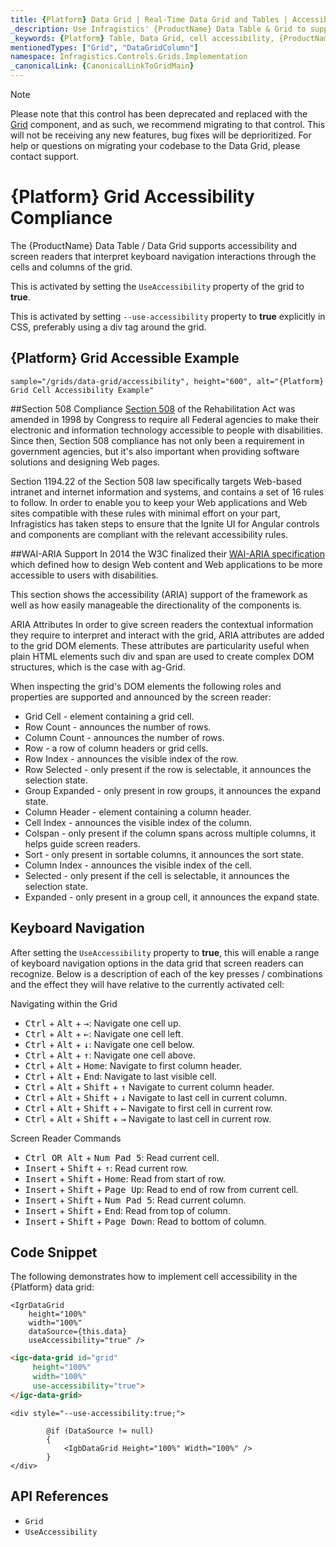 ```yaml
---
title: {Platform} Data Grid | Real-Time Data Grid and Tables | Accessibility Compliance | Infragistics
_description: Use Infragistics' {ProductName} Data Table & Grid to support accessibility feature that will enable screen readers to read "speak" keyboard navigation interactions through the cells and columns of the grid. View {ProductName} table tutorials!
_keywords: {Platform} Table, Data Grid, cell accessibility, {ProductName}, Infragistics
mentionedTypes: ["Grid", "DataGridColumn"]
namespace: Infragistics.Controls.Grids.Implementation
_canonicalLink: {CanonicalLinkToGridMain}
---
```


<!-- Blazor, WebComponents -->

> [!Note]
Please note that this control has been deprecated and replaced with the [Grid](../data-grid.md) component, and as such, we recommend migrating to that control. This will not be receiving any new features, bug fixes will be deprioritized. For help or questions on migrating your codebase to the Data Grid, please contact support.

<!-- end: Blazor, WebComponents -->

# {Platform} Grid Accessibility Compliance

The {ProductName} Data Table / Data Grid supports accessibility and screen readers that interpret keyboard navigation interactions through the cells and columns of the grid.

<!-- React, WebComponents -->
This is activated by setting the `UseAccessibility` property of the grid to **true**.
<!-- end: React, WebComponents -->

<!-- Blazor -->
This is activated by setting `--use-accessibility` property to **true** explicitly in CSS, preferably using a div tag around the grid.
<!-- end: Blazor -->

## {Platform} Grid Accessible Example


`sample="/grids/data-grid/accessibility", height="600", alt="{Platform} Grid Cell Accessibility Example"`



<div class="divider--half"></div>

##Section 508 Compliance
<a href="https://www.section508.gov/" target="_blank">Section 508</a> of the Rehabilitation Act was amended in 1998 by Congress to require all Federal agencies to make their electronic and information technology accessible to people with disabilities. Since then, Section 508 compliance has not only been a requirement in government agencies, but it's also important when providing software solutions and designing Web pages.

Section 1194.22 of the Section 508 law specifically targets Web-based intranet and internet information and systems, and contains a set of 16 rules to follow. In order to enable you to keep your Web applications and Web sites compatible with these rules with minimal effort on your part, Infragistics has taken steps to ensure that the Ignite UI for Angular controls and components are compliant with the relevant accessibility rules.

##WAI-ARIA Support
In 2014 the W3C finalized their <a href="https://www.w3.org/TR/wai-aria/" target="_blank">WAI-ARIA specification</a> which defined how to design Web content and Web applications to be more accessible to users with disabilities.

This section shows the accessibility (ARIA) support of the framework as well as how easily manageable the directionality of the components is.

ARIA Attributes
In order to give screen readers the contextual information they require to interpret and interact with the grid, ARIA attributes are added to the grid DOM elements. These attributes are particularity useful when plain HTML elements such div and span are used to create complex DOM structures, which is the case with ag-Grid.

When inspecting the grid's DOM elements the following roles and properties are supported and announced by the screen reader:

- Grid Cell - element containing a grid cell.
- Row Count - announces the number of rows.
- Column Count - announces the number of rows.
- Row - a row of column headers or grid cells.
- Row Index - announces the visible index of the row.
- Row Selected - only present if the row is selectable, it announces the selection state.
- Group Expanded - only present in row groups, it announces the expand state.
- Column Header - element containing a column header.
- Cell Index - announces the visible index of the column.
- Colspan - only present if the column spans across multiple columns, it helps guide screen readers.
- Sort - only present in sortable columns, it announces the sort state.
- Column Index - announces the visible index of the cell.
- Selected - only present if the cell is selectable, it announces the selection state.
- Expanded - only present in a group cell, it announces the expand state.

## Keyboard Navigation

After setting the `UseAccessibility` property to **true**, this will enable a range of keyboard navigation options in the data grid that screen readers can recognize. Below is a description of each of the key presses / combinations and the effect they will have relative to the currently activated cell:

Navigating within the Grid

- <kbd>Ctrl</kbd> + <kbd>Alt</kbd> + <kbd>→</kbd>: Navigate one cell up.
- <kbd>Ctrl</kbd> + <kbd>Alt</kbd> + <kbd>←</kbd>: Navigate one cell left.
- <kbd>Ctrl</kbd> + <kbd>Alt</kbd> + <kbd>↓</kbd>: Navigate one cell below.
- <kbd>Ctrl</kbd> + <kbd>Alt</kbd> + <kbd>↑</kbd>: Navigate one cell above.
- <kbd>Ctrl</kbd> + <kbd>Alt</kbd> + <kbd>Home</kbd>: Navigate to first column header.
- <kbd>Ctrl</kbd> + <kbd>Alt</kbd> + <kbd>End</kbd>: Navigate to last visible cell.
- <kbd>Ctrl</kbd> + <kbd>Alt</kbd> + <kbd>Shift</kbd> + <kbd>↑</kbd>	Navigate to current column header.
- <kbd>Ctrl</kbd> + <kbd>Alt</kbd> + <kbd>Shift</kbd> + <kbd>↓</kbd>	Navigate to last cell in current column.
- <kbd>Ctrl</kbd> + <kbd>Alt</kbd> + <kbd>Shift</kbd> + <kbd>←</kbd>	Navigate to first cell in current row.
- <kbd>Ctrl</kbd> + <kbd>Alt</kbd> + <kbd>Shift</kbd> + <kbd>→</kbd>	Navigate to last cell in current row.

Screen Reader Commands

- <kbd>Ctrl OR Alt</kbd> + <kbd>Num Pad 5</kbd>: Read current cell.
- <kbd>Insert</kbd> + <kbd>Shift</kbd> + <kbd>↑</kbd>: Read current row.
- <kbd>Insert</kbd> + <kbd>Shift</kbd> + <kbd>Home</kbd>: Read from start of row.
- <kbd>Insert</kbd> + <kbd>Shift</kbd> + <kbd>Page Up</kbd>: Read to end of row from current cell.
- <kbd>Insert</kbd> + <kbd>Shift</kbd> + <kbd>Num Pad 5</kbd>: Read current column.
- <kbd>Insert</kbd> + <kbd>Shift</kbd> + <kbd>End</kbd>: Read from top of column.
- <kbd>Insert</kbd> + <kbd>Shift</kbd> + <kbd>Page Down</kbd>: Read to bottom of column.

## Code Snippet

The following demonstrates how to implement cell accessibility in the  {Platform} data grid:

```tsx
<IgrDataGrid
    height="100%"
    width="100%"
    dataSource={this.data}
    useAccessibility="true" />
```

```html
<igc-data-grid id="grid"
     height="100%"
     width="100%"
     use-accessibility="true">
</igc-data-grid>
```

```razor
<div style="--use-accessibility:true;">

        @if (DataSource != null)
        {
            <IgbDataGrid Height="100%" Width="100%" />
        }
</div>
```

## API References

 - `Grid`
 - `UseAccessibility`